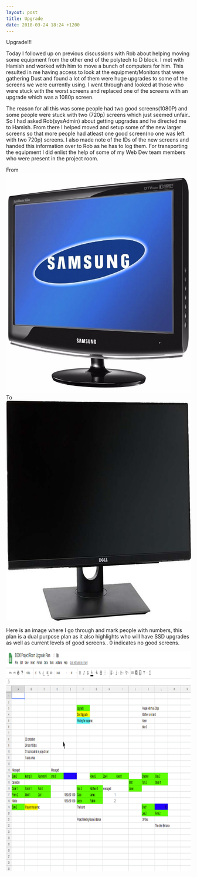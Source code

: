 ```yaml
---
layout: post
title: Upgrade
date: 2018-03-24 18:24 +1200
---
```


Upgrade!!!

Today I followed up on previous discussions with Rob about helping moving some equipment from the other end of the polytech to D block. I met with Hamish and worked with him to move a bunch of computers for him. This resulted in me having access to look at the equipment/Monitors that were gathering Dust and found a lot of them were huge upgrades to some of the screens we were currently using. I went through and looked at those who were stuck with the worst screens and replaced one of the screens with an upgrade which was a 1080p screen.

The reason for all this was some people had two good screens(1080P) and some people were stuck with two (720p) screens which just seemed unfair.. So I had asked Rob(sysAdmin) about getting upgrades and he directed me to Hamish. From there I helped moved and setup some of the new larger screens so that more people had atleast one good screen(no one was left with two 720p) screens. I also made note of the IDs of the new screens and handed this information over to Rob as he has to log them. For transporting the equipment I did enlist the help of some of my Web Dev team members who were present in the project room.

From
<img src="/resources/badmonitor.png" alt="badmonitor" height="600" width="750">
To
<img src="/resources/goodmonitor.png" alt="goodmonitor" height="600" width="750">

Here is an image where I go through and mark people with numbers, this plan is a dual purpose plan as it also highlights who will have SSD upgrades as well as current levels of good screens.. 0 indicates no good screens.

<img src="/resources/image_ssdupgrade.png" alt="ssd_upgrade_plan" height="600" width="1199">